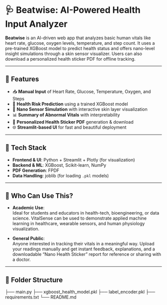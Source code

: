 # 🩺 Beatwise: AI-Powered Health Input Analyzer

**Beatwise** is an AI-driven web app that analyzes basic human vitals like heart rate, glucose, oxygen levels, temperature, and step count. It uses a pre-trained XGBoost model to predict health status and offers nano-level insight simulations through a skin sensor visualizer. Users can also download a personalized health sticker PDF for offline tracking.

---

## 🚀 Features

- 📥 **Manual Input** of Heart Rate, Glucose, Temperature, Oxygen, and Steps  
- 🤖 **Health Risk Prediction** using a trained XGBoost model  
- 🧬 **Nano Sensor Simulation** with interactive skin layer visualization  
- 📊 **Summary of Abnormal Vitals** with interpretability  
- 🪪 **Personalized Health Sticker PDF** generation & download  
- 🌐 **Streamlit-based UI** for fast and beautiful deployment

---

## 🧠 Tech Stack

- **Frontend & UI**: Python + Streamlit + Plotly (for visualization)  
- **Backend & ML**: XGBoost, Scikit-learn, NumPy  
- **PDF Generation**: FPDF  
- **Data Handling**: joblib (for loading `.pkl` models)

---

## 🧠 Who Can Use This?

- **Academic Use**:  
  Ideal for students and educators in health-tech, bioengineering, or data science. VitalSense can be used to demonstrate applied machine learning in healthcare, wearable sensors, and human physiology visualization.
  
- **General Public**:  
  Anyone interested in tracking their vitals in a meaningful way. Upload your readings manually and get instant feedback, explanations, and a downloadable “Nano Health Sticker” report for reference or sharing with a doctor.

---

## 📁 Folder Structure

├── main.py
├── xgboost_health_model.pkl
├── label_encoder.pkl
├── requirements.txt
└── README.md



